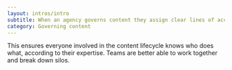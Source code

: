 ```yaml
---
layout: intros/intro
subtitle: When an agency governs content they assign clear lines of accountability and ownership.
category: Governing content
---
```

This ensures everyone involved in the content lifecycle knows who does what, according to their expertise. Teams are better able to work together and break down silos.